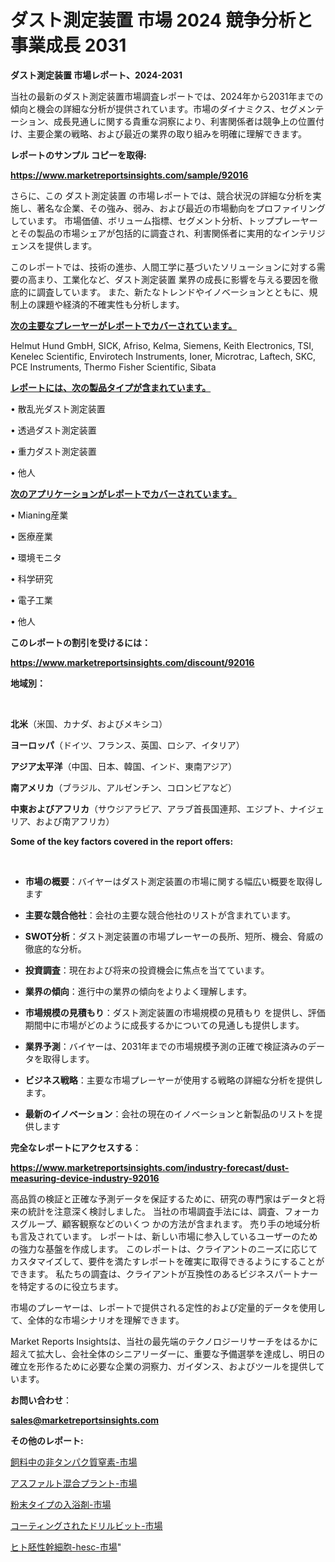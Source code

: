 # ダスト測定装置 市場 2024 競争分析と事業成長 2031

<strong>ダスト測定装置 市場レポート、2024-2031</strong>

当社の最新のダスト測定装置市場調査レポートでは、2024年から2031年までの傾向と機会の詳細な分析が提供されています。市場のダイナミクス、セグメンテーション、成長見通しに関する貴重な洞察により、利害関係者は競争上の位置付け、主要企業の戦略、および最近の業界の取り組みを明確に理解できます。



<strong>レポートのサンプル コピーを取得:</strong> <a href=https://www.marketreportsinsights.com/sample/92016>

<strong><u>https://www.marketreportsinsights.com/sample/92016</u></strong></a>

さらに、この ダスト測定装置 の市場レポートでは、競合状況の詳細な分析を実施し、著名な企業、その強み、弱み、および最近の市場動向をプロファイリングしています。 市場価値、ボリューム指標、セグメント分析、トッププレーヤーとその製品の市場シェアが包括的に調査され、利害関係者に実用的なインテリジェンスを提供します。

このレポートでは、技術の進歩、人間工学に基づいたソリューションに対する需要の高まり、工業化など、ダスト測定装置 業界の成長に影響を与える要因を徹底的に調査しています。 また、新たなトレンドやイノベーションとともに、規制上の課題や経済的不確実性も分析します。



<strong><u>次の主要なプレーヤーがレポートでカバーされています。</u></strong>

Helmut Hund GmbH, SICK, Afriso, Kelma, Siemens, Keith Electronics, TSI, Kenelec Scientific, Envirotech Instruments, Ioner, Microtrac, Laftech, SKC, PCE Instruments, Thermo Fisher Scientific, Sibata



<strong><u><b>レポートには、次の製品タイプが含まれています。</b></u></strong>

• 散乱光ダスト測定装置

• 透過ダスト測定装置

• 重力ダスト測定装置

• 他人



<strong><u><b>次のアプリケーションがレポートでカバーされています。</b></u></strong>

• Mianing産業

• 医療産業

• 環境モニタ

• 科学研究

• 電子工業

• 他人



<strong><b>このレポートの割引を受けるには：</b></strong>

<a href=https://www.marketreportsinsights.com/discount/92016>

<strong><u>https://www.marketreportsinsights.com/discount/92016</u></strong></a>



<strong>地域別：</strong>

<strong> </strong>



<strong>北米</strong>（米国、カナダ、およびメキシコ）



<strong>ヨーロッパ</strong>（ドイツ、フランス、英国、ロシア、イタリア）



<strong>アジア太平洋</strong>（中国、日本、韓国、インド、東南アジア）



<strong>南アメリカ</strong>（ブラジル、アルゼンチン、コロンビアなど）



<strong>中東およびアフリカ</strong>（サウジアラビア、アラブ首長国連邦、エジプト、ナイジェリア、および南アフリカ）



<strong>Some of the key factors covered in the report offers:</strong>

<strong> </strong>
<ul>
  <li>

<strong>市場の概要</strong>：バイヤーはダスト測定装置の市場に関する幅広い概要を取得します</li>
  <li>

<strong>主要な競合他社</strong>：会社の主要な競合他社のリストが含まれています。</li>
  <li>

<strong>SWOT分析</strong>：ダスト測定装置の市場プレーヤーの長所、短所、機会、脅威の徹底的な分析。</li>
  <li>

<strong>投資調査</strong>：現在および将来の投資機会に焦点を当てています。</li>
  <li>

<strong>業界の傾向</strong>：進行中の業界の傾向をよりよく理解します。</li>
  <li>

<strong>市場規模の見積もり</strong>：ダスト測定装置の市場規模の見積もり を提供し、評価期間中に市場がどのように成長するかについての見通しも提供します。</li>
  <li>

<strong>業界予測</strong>：バイヤーは、2031年までの市場規模予測の正確で検証済みのデータを取得します。</li>
  <li>

<strong>ビジネス戦略</strong>：主要な市場プレーヤーが使用する戦略の詳細な分析を提供します。</li>
  <li>

<strong>最新のイノベーション</strong>：会社の現在のイノベーションと新製品のリストを提供します</li>
</ul>


<strong>完全なレポートにアクセスする</strong>：

<a href=https://www.marketreportsinsights.com/industry-forecast/dust-measuring-device-industry-92016>

<strong><u>https://www.marketreportsinsights.com/industry-forecast/dust-measuring-device-industry-92016</u></strong></a>

高品質の検証と正確な予測データを保証するために、研究の専門家はデータと将来の統計を注意深く検討しました。 当社の市場調査手法には、調査、フォーカスグループ、顧客観察などのいくつ かの方法が含まれます。 売り手の地域分析も言及されています。 レポートは、新しい市場に参入しているユーザーのための強力な基盤を作成します。 このレポートは、クライアントのニーズに応じてカスタマイズして、要件を満たすレポートを確実に取得できるようにすることができます。 私たちの調査は、クライアントが互換性のあるビジネスパートナーを特定するのに役立ちます。

市場のプレーヤーは、レポートで提供される定性的および定量的データを使用して、全体的な市場シナリオを理解できます。

Market Reports Insightsは、当社の最先端のテクノロジーリサーチをはるかに超えて拡大し、会社全体のシニアリーダーに、重要な予備選挙を達成し、明日の確立を形作るために必要な企業の洞察力、ガイダンス、およびツールを提供しています。



<strong><b>お問い合わせ</b></strong>：

<a href=mailto:sales@marketreportsinsights.com>

<strong><u>sales@marketreportsinsights.com</u></strong></a>



<strong>その他のレポート:</strong>

<a href=https://www.linkedin.com/pulse/飼料中の非タンパク質窒素-市場-2030-年までの需要に焦点を当てた-fdlyf/>飼料中の非タンパク質窒素-市場</a>

<a href=https://www.linkedin.com/pulse/アスファルト混合プラント-市場-2023-競争分析と事業成長-2030-ytzmf/>アスファルト混合プラント-市場</a>

<a href=https://www.linkedin.com/pulse/粉末タイプの入浴剤-市場-2023-swot-分析と最新イノベーション-2030-pr-news-hub-lvprc/>粉末タイプの入浴剤-市場</a>

<a href=https://www.linkedin.com/pulse/コーティングされたドリルビット-市場-2030-年までの需要に焦点を当てた-uyt0f/>コーティングされたドリルビット-市場</a>

<a href=https://www.linkedin.com/pulse/ヒト胚性幹細胞-hesc-市場-2023-推進要因と成長機会-2030-zgtuf/>ヒト胚性幹細胞-hesc-市場</a>"
  
